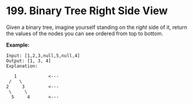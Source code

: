 # 199. Binary Tree Right Side View

Given a binary tree, imagine yourself standing on the *right* side of it, return the values of the nodes you can see ordered from top to bottom.

**Example:**

```()
Input: [1,2,3,null,5,null,4]
Output: [1, 3, 4]
Explanation:

   1            <---
 /   \
2     3         <---
 \     \
  5     4       <---
```
